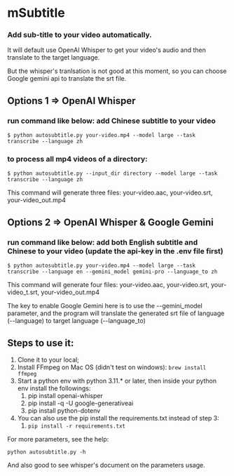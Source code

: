 # mSubtitle

### Add sub-title to your video automatically.

It will default use OpenAI Whisper to get your video's audio and then translate to the target language.

But the whisper's tranlsation is not good at this moment, so you can choose Google gemini api to translate the srt file.

## Options 1 => OpenAI Whisper

### run command like below: add Chinese subtitle to your video

`$ python autosubtitle.py your-video.mp4 --model large --task transcribe --language zh`

### to process all mp4 videos of a directory:
`$ python autosubtitle.py --input_dir directory --model large --task transcribe --language zh`

This command will generate three files: your-video.aac, your-video.srt, your-video_out.mp4

## Options 2 => OpenAI Whisper & Google Gemini

### run command like below: add both English subtitle and Chinese to your video (update the api-key in the .env file first)

`$ python autosubtitle.py your-video.mp4 --model large --task transcribe --language en --gemini_model gemini-pro --language_to zh`

This command will generate four files: your-video.aac, your-video.srt, your-video_t.srt, your-video_out.mp4

The key to enable Google Gemini here is to use the --gemini_model parameter, and the program will translate the generated srt file of language (--language) to target language (--language_to)

## Steps to use it:

1. Clone it to your local;
2. Install FFmpeg on Mac OS (didn't test on windows): `brew install ffmpeg`
3. Start a python env with python 3.11.\* or later, then inside your python env install the followings:
   1. pip install openai-whisper
   2. pip install -q -U google-generativeai
   3. pip install python-dotenv
4. You can also use the pip install the requirements.txt instead of step 3:
   1. `pip install -r requirements.txt`

For more parameters, see the help:

`python autosubtitle.py -h`

And also good to see whisper's document on the parameters usage.
